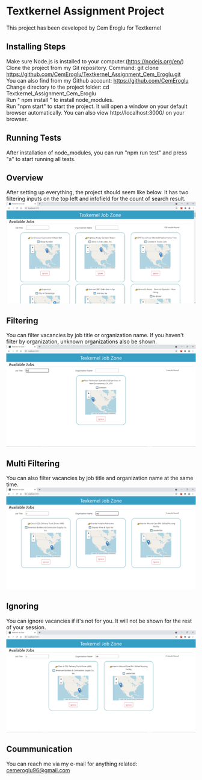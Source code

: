 # Textkernel Assignment Project
This project has been developed by Cem Eroglu for Textkernel

## Installing Steps
  Make sure Node.js is installed to your computer.(https://nodejs.org/en/)<br/>
  Clone the project from my Git repository. Command: git clone https://github.com/CemEroglu/Textkernel_Assignment_Cem_Eroglu.git <br/>
  You can also find from my Github account: https://github.com/CemEroglu <br/>
  Change directory to the project folder: cd Textkernel_Assignment_Cem_Eroglu <br/>
  Run " npm install " to install node_modules. <br/>
  Run "npm start" to start the project. It will open a window on your default browser automatically. You can also view http://localhost:3000/ on your browser. <br/>

## Running Tests
  After installation of node_modules, you can run "npm run test" and press "a" to start running all tests. <br/>

## Overview
After setting up everything, the project should seem like below. It has two filtering inputs on the top left and infofield for the count of search result.
![](screenshots/Firstlook.png)

## Filtering
You can filter vacancies by job title or organization name. If you haven't filter by organization, unknown organizations also be shown.
![](screenshots/onefilter.png)

## Multi Filtering
You can also filter vacancies by job title and organization name at the same time.
![](screenshots/Twofilters.png)

## Ignoring
You can ignore vacancies if it's not for you. It will not be shown for the rest of your session.
![](screenshots/Ignorepressed.png)

## Coummunication
You can reach me via my e-mail for anything related: cemeroglu96@gmail.com
